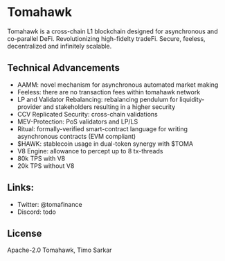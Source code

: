 # Tomahawk 

Tomahawk is a cross-chain L1 blockchain designed for asynchronous and co-parallel DeFi. Revolutionizing high-fidelty tradeFi. Secure, feeless, decentralized and infinitely scalable.
 

## Technical Advancements

- AAMM: novel mechanism for asynchronous automated market making
- Feeless: there are no transaction fees within tomahawk network
- LP and Validator Rebalancing: rebalancing pendulum for liquidity-provider and stakeholders resulting in a higher security
- CCV Replicated Security: cross-chain validations
- MEV-Protection: PoS validators and LP/LS
- Ritual: formally-verified smart-contract language for writing asynchronous contracts (EVM compliant)
- $HAWK: stablecoin usage in dual-token synergy with $TOMA
- V8 Engine: allowance to percept up to 8 tx-threads 
- 80k TPS with V8
- 20k TPS without V8

## Links:

- Twitter: @tomafinance
- Discord: todo

## License

Apache-2.0 Tomahawk, Timo Sarkar
